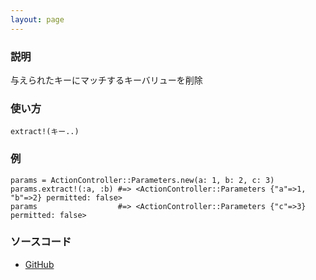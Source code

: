 ```yaml
---
layout: page
---
```


### 説明

与えられたキーにマッチするキーバリューを削除

### 使い方

    extract!(キー..)

### 例

    params = ActionController::Parameters.new(a: 1, b: 2, c: 3)
    params.extract!(:a, :b) #=> <ActionController::Parameters {"a"=>1, "b"=>2} permitted: false>
    params                  #=> <ActionController::Parameters {"c"=>3} permitted: false>

### ソースコード

-   [GitHub](https://github.com/rails/rails/blob/984c3ef2775781d47efa9f541ce570daa2434a80/actionpack/lib/action_controller/metal/strong_parameters.rb#L720)
